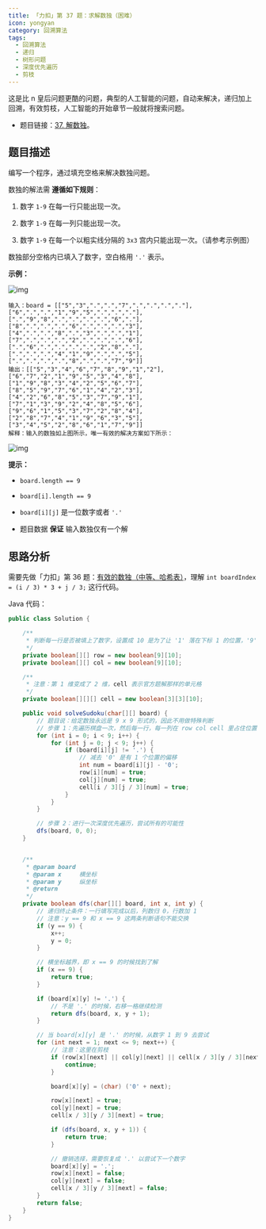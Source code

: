 ```yaml
---
title: 「力扣」第 37 题：求解数独（困难）
icon: yongyan
category: 回溯算法
tags:
  - 回溯算法
  - 递归
  - 树形问题
  - 深度优先遍历
  - 剪枝
---
```


这是比 n 皇后问题更酷的问题，典型的人工智能的问题，自动来解决，递归加上回溯，有效剪枝，人工智能的开始章节一般就将搜索问题。

- 题目链接：[37. 解数独](https://leetcode-cn.com/problems/sudoku-solver/)。

## 题目描述

编写一个程序，通过填充空格来解决数独问题。

数独的解法需 **遵循如下规则**：

1. 数字 `1-9` 在每一行只能出现一次。

2. 数字 `1-9` 在每一列只能出现一次。

3. 数字 `1-9` 在每一个以粗实线分隔的 `3x3` 宫内只能出现一次。（请参考示例图）

数独部分空格内已填入了数字，空白格用 `'.'` 表示。



**示例：**

![img](https://tva1.sinaimg.cn/large/e6c9d24egy1h2todpf6xdj206y06ymxb.jpg)

```
输入：board = [["5","3",".",".","7",".",".",".","."],["6",".",".","1","9","5",".",".","."],[".","9","8",".",".",".",".","6","."],["8",".",".",".","6",".",".",".","3"],["4",".",".","8",".","3",".",".","1"],["7",".",".",".","2",".",".",".","6"],[".","6",".",".",".",".","2","8","."],[".",".",".","4","1","9",".",".","5"],[".",".",".",".","8",".",".","7","9"]]
输出：[["5","3","4","6","7","8","9","1","2"],["6","7","2","1","9","5","3","4","8"],["1","9","8","3","4","2","5","6","7"],["8","5","9","7","6","1","4","2","3"],["4","2","6","8","5","3","7","9","1"],["7","1","3","9","2","4","8","5","6"],["9","6","1","5","3","7","2","8","4"],["2","8","7","4","1","9","6","3","5"],["3","4","5","2","8","6","1","7","9"]]
解释：输入的数独如上图所示，唯一有效的解决方案如下所示：
```

![img](https://tva1.sinaimg.cn/large/e6c9d24egy1h2tods62aoj206y06yjry.jpg)

**提示：**

- `board.length == 9`
- `board[i].length == 9`

- `board[i][j]` 是一位数字或者 `'.'`
- 题目数据 **保证** 输入数独仅有一个解

## 思路分析

需要先做「力扣」第 36 题：[有效的数独（中等、哈希表）](https://leetcode-cn.com/problems/valid-sudoku)，理解 `int boardIndex = (i / 3) * 3 + j / 3;` 这行代码。

Java 代码：

```java
public class Solution {

    /**
     * 判断每一行是否被填上了数字，设置成 10 是为了让 '1' 落在下标 1 的位置，'9' 落在下标 9 的位置
     */
    private boolean[][] row = new boolean[9][10];
    private boolean[][] col = new boolean[9][10];

    /**
     * 注意：第 1 维变成了 2 维，cell 表示官方题解那样的单元格
     */
    private boolean[][][] cell = new boolean[3][3][10];

    public void solveSudoku(char[][] board) {
        // 题目说：给定数独永远是 9 x 9 形式的，因此不用做特殊判断
        // 步骤 1：先遍历棋盘一次，然后每一行，每一列在 row col cell 里占住位置
        for (int i = 0; i < 9; i++) {
            for (int j = 0; j < 9; j++) {
                if (board[i][j] != '.') {
                    // 减去 '0' 是有 1 个位置的偏移
                    int num = board[i][j] - '0';
                    row[i][num] = true;
                    col[j][num] = true;
                    cell[i / 3][j / 3][num] = true;
                }
            }
        }

        // 步骤 2：进行一次深度优先遍历，尝试所有的可能性
        dfs(board, 0, 0);
    }


    /**
     * @param board
     * @param x     横坐标
     * @param y     纵坐标
     * @return
     */
    private boolean dfs(char[][] board, int x, int y) {
        // 递归终止条件：一行填写完成以后，列数归 0，行数加 1
        // 注意：y == 9 和 x == 9 这两条判断语句不能交换
        if (y == 9) {
            x++;
            y = 0;
        }

        // 横坐标越界，即 x == 9 的时候找到了解
        if (x == 9) {
            return true;
        }

        if (board[x][y] != '.') {
            // 不是 '.' 的时候，右移一格继续检测
            return dfs(board, x, y + 1);
        }

        // 当 board[x][y] 是 '.' 的时候，从数字 1 到 9 去尝试
        for (int next = 1; next <= 9; next++) {
            // 注意：这里在剪枝
            if (row[x][next] || col[y][next] || cell[x / 3][y / 3][next]) {
                continue;
            }

            board[x][y] = (char) ('0' + next);

            row[x][next] = true;
            col[y][next] = true;
            cell[x / 3][y / 3][next] = true;

            if (dfs(board, x, y + 1)) {
                return true;
            }

            // 撤销选择，需要恢复成 '.' 以尝试下一个数字
            board[x][y] = '.';
            row[x][next] = false;
            col[y][next] = false;
            cell[x / 3][y / 3][next] = false;
        }
        return false;
    }
}
```
